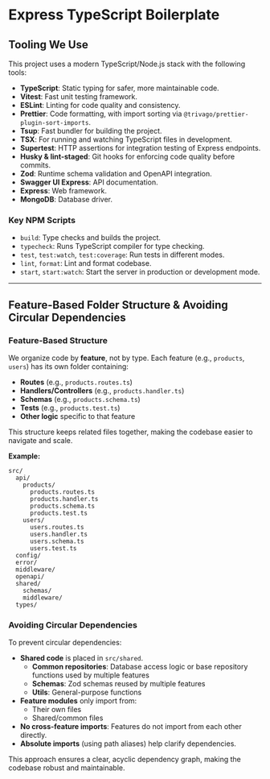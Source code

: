 # Express TypeScript Boilerplate

## Tooling We Use

This project uses a modern TypeScript/Node.js stack with the following tools:

- **TypeScript**: Static typing for safer, more maintainable code.
- **Vitest**: Fast unit testing framework.
- **ESLint**: Linting for code quality and consistency.
- **Prettier**: Code formatting, with import sorting via `@trivago/prettier-plugin-sort-imports`.
- **Tsup**: Fast bundler for building the project.
- **TSX**: For running and watching TypeScript files in development.
- **Supertest**: HTTP assertions for integration testing of Express endpoints.
- **Husky & lint-staged**: Git hooks for enforcing code quality before commits.
- **Zod**: Runtime schema validation and OpenAPI integration.
- **Swagger UI Express**: API documentation.
- **Express**: Web framework.
- **MongoDB**: Database driver.

### Key NPM Scripts

- `build`: Type checks and builds the project.
- `typecheck`: Runs TypeScript compiler for type checking.
- `test`, `test:watch`, `test:coverage`: Run tests in different modes.
- `lint`, `format`: Lint and format codebase.
- `start`, `start:watch`: Start the server in production or development mode.

---

## Feature-Based Folder Structure & Avoiding Circular Dependencies

### Feature-Based Structure

We organize code by **feature**, not by type. Each feature (e.g., `products`, `users`) has its own folder containing:

- **Routes** (e.g., `products.routes.ts`)
- **Handlers/Controllers** (e.g., `products.handler.ts`)
- **Schemas** (e.g., `products.schema.ts`)
- **Tests** (e.g., `products.test.ts`)
- **Other logic** specific to that feature

This structure keeps related files together, making the codebase easier to navigate and scale.

**Example:**

```
src/
  api/
    products/
      products.routes.ts
      products.handler.ts
      products.schema.ts
      products.test.ts
    users/
      users.routes.ts
      users.handler.ts
      users.schema.ts
      users.test.ts
  config/
  error/
  middleware/
  openapi/
  shared/
    schemas/
    middleware/
  types/
```

### Avoiding Circular Dependencies

To prevent circular dependencies:

- **Shared code** is placed in `src/shared`.
  - **Common repositories**: Database access logic or base repository functions used by multiple features
  - **Schemas**: Zod schemas reused by multiple features
  - **Utils**: General-purpose functions
- **Feature modules** only import from:
  - Their own files
  - Shared/common files
- **No cross-feature imports**: Features do not import from each other directly.
- **Absolute imports** (using path aliases) help clarify dependencies.

This approach ensures a clear, acyclic dependency graph, making the codebase robust and maintainable.
